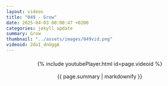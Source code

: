 ```yaml
---
layout: videos
title: "049 - Grow"
date: 2025-04-03 00:00:47 +0200
categories: jekyll update
summary: Grow
thumbnail: "../assets/images/049vid.png"
videoid: 2doI_dnUggA
---
```


<div style="text-align: center; margin-top: 20px;">
  {% include youtubePlayer.html id=page.videoid %}
  <p style="margin-top: 15px; font-size: 1.2em; color: #333;">
    <p>{{ page.summary | markdownify }}</p>
  </p>
</div>
